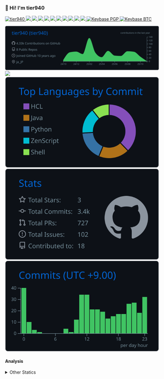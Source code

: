 ### 👋 Hi! I'm tier940

<p align="left"> 
  <a href="https://github.com/tier940/tier940/">
    <img src="https://komarev.com/ghpvc/?username=tier940" alt="tier940" />
  </a>
  <a href="http://twitter.com/tier940">
    <img height="20" src="https://img.shields.io/twitter/follow/tier940?label=Twitter&logo=twitter&style=flat" />
  </a>
  <a href="https://github.com/tier940">
    <img height="20" src="https://img.shields.io/github/followers/tier940?label=follow&logo=github&style=flat" />
  </a>
  <a href="https://www.reddit.com/user/tier940">
    <img height="20" src="https://img.shields.io/reddit/user-karma/combined/tier940?label=Reddit&logo=reddit&style=flat" />
  </a>
  <a href="https://stackoverflow.com/users/17317833/tier940">
    <img height="20" src="https://img.shields.io/stackexchange/stackoverflow/r/17317833?label=StackOverflow&logo=stack-overflow&style=flat" />
  </a>
  <a href="https://zenn.dev/tier940">
    <img height="20" src="https://zenn.badge.nikaera.com/s/tier940/likes" />
  </a>
  <a href="https://zenn.dev/tier940">
    <img height="20" src="https://zenn.badge.nikaera.com/s/tier940/followers" />
  </a>
  <a href="https://zenn.dev/tier940">
    <img height="20" src="https://zenn.badge.nikaera.com/s/tier940/articles" />
  </a>
  <a href="http://qiita.com/tier940">
    <img height="20" src="https://qiita-badge.apiapi.app/s/tier940/posts.svg" />
  </a>
  <a href="http://qiita.com/tier940">
    <img height="20" src="https://qiita-badge.apiapi.app/s/tier940/contributions.svg" />
  </a>
  <a href="https://github.com/tier940/tier940/">
    <img height="20" src="https://github.com/tier940/tier940/actions/workflows/main.yml/badge.svg" />
  </a>
  <a href="https://keybase.io/tier940">
    <img alt="Keybase PGP" src="https://img.shields.io/keybase/pgp/tier940">
  </a>
  <a href="https://keybase.io/tier940">
    <img alt="Keybase BTC" src="https://img.shields.io/keybase/btc/tier940">
  </a>
</p>

[![](https://raw.githubusercontent.com/tier940/tier940/main/profile-summary-card-output/github_dark/0-profile-details.svg)](https://github.com/vn7n24fzkq/github-profile-summary-cards)
[![](https://raw.githubusercontent.com/tier940/tier940/main/profile-summary-card-output/github_dark/1-repos-per-language.svg)](https://github.com/vn7n24fzkq/github-profile-summary-cards) [![](https://raw.githubusercontent.com/tier940/tier940/main/profile-summary-card-output/github_dark/2-most-commit-language.svg)](https://github.com/vn7n24fzkq/github-profile-summary-cards)
[![](https://raw.githubusercontent.com/tier940/tier940/main/profile-summary-card-output/github_dark/3-stats.svg)](https://github.com/vn7n24fzkq/github-profile-summary-cards) [![](https://raw.githubusercontent.com/tier940/tier940/main/profile-summary-card-output/github_dark/4-productive-time.svg)](https://github.com/vn7n24fzkq/github-profile-summary-cards)


#### Analysis
<!-- <img height="150" src="https://github.com/tier940/tier940/blob/master/images/stat.svg" alt="Alternative Text"/> -->

<details>
  <summary>Other Statics</summary>
  <!--START_SECTION:waka-->
![Code Time](http://img.shields.io/badge/Code%20Time-5%2C563%20hrs%2033%20mins-blue)

**🐱 My GitHub Data** 

> 📦 48.0 kB Used in GitHub's Storage 
 > 
> 💼 Opted to Hire
 > 
> 📜 13 Public Repositories 
 > 
> 🔑 6 Private Repositories 
 > 
**I'm an Early 🐤** 

```text
🌞 Morning                2726 commits        ████░░░░░░░░░░░░░░░░░░░░░   16.21 % 
🌆 Daytime                6110 commits        █████████░░░░░░░░░░░░░░░░   36.33 % 
🌃 Evening                6247 commits        █████████░░░░░░░░░░░░░░░░   37.15 % 
🌙 Night                  1733 commits        ███░░░░░░░░░░░░░░░░░░░░░░   10.31 % 
```
📅 **I'm Most Productive on Saturday** 

```text
Monday                   1832 commits        ███░░░░░░░░░░░░░░░░░░░░░░   10.89 % 
Tuesday                  2588 commits        ████░░░░░░░░░░░░░░░░░░░░░   15.39 % 
Wednesday                2015 commits        ███░░░░░░░░░░░░░░░░░░░░░░   11.98 % 
Thursday                 1750 commits        ███░░░░░░░░░░░░░░░░░░░░░░   10.41 % 
Friday                   2432 commits        ████░░░░░░░░░░░░░░░░░░░░░   14.46 % 
Saturday                 3221 commits        █████░░░░░░░░░░░░░░░░░░░░   19.15 % 
Sunday                   2978 commits        ████░░░░░░░░░░░░░░░░░░░░░   17.71 % 
```


📊 **This Week I Spent My Time On** 

```text
🕑︎ Time Zone: Asia/Tokyo

💬 Programming Languages: 
Other                    34 hrs 50 mins      ████████████████░░░░░░░░░   65.60 % 
YAML                     7 hrs 40 mins       ████░░░░░░░░░░░░░░░░░░░░░   14.46 % 
Markdown                 3 hrs 14 mins       ██░░░░░░░░░░░░░░░░░░░░░░░   06.12 % 
INI                      2 hrs 12 mins       █░░░░░░░░░░░░░░░░░░░░░░░░   04.17 % 
Java                     1 hr 54 mins        █░░░░░░░░░░░░░░░░░░░░░░░░   03.60 % 

🔥 Editors: 
Chrome                   39 hrs              ██████████████████░░░░░░░   73.42 % 
VS Code                  12 hrs 48 mins      ██████░░░░░░░░░░░░░░░░░░░   24.11 % 
IntelliJ IDEA            1 hr 18 mins        █░░░░░░░░░░░░░░░░░░░░░░░░   02.47 % 

💻 Operating System: 
Windows                  41 hrs 57 mins      ████████████████████░░░░░   79.02 % 
Linux                    11 hrs 8 mins       █████░░░░░░░░░░░░░░░░░░░░   20.98 % 
```

**I Mostly Code in Java** 

```text
Java                     13 repos            ████████████░░░░░░░░░░░░░   48.15 % 
HCL                      3 repos             ███░░░░░░░░░░░░░░░░░░░░░░   11.11 % 
ZenScript                3 repos             ███░░░░░░░░░░░░░░░░░░░░░░   11.11 % 
Shell                    2 repos             ██░░░░░░░░░░░░░░░░░░░░░░░   07.41 % 
Python                   1 repo              █░░░░░░░░░░░░░░░░░░░░░░░░   03.70 % 
```



**Timeline**

![Lines of Code chart](https://raw.githubusercontent.com/tier940/tier940/main/assets/bar_graph.png)


 Last Updated on 11/04/2025 01:02:29 UTC
<!--END_SECTION:waka-->
</details>
